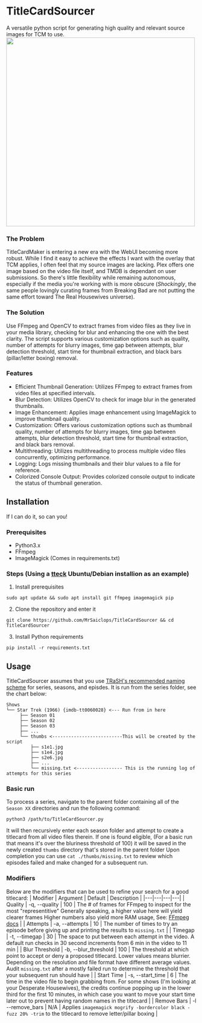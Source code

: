 # TitleCardSourcer
A versatile python script for generating high quality and relevant source images for TCM to use.
<img src="https://github.com/MrSaiclops/TitleCardSourcer/assets/88596884/28776bdf-37bb-4903-8ae5-70cb89522c68" width="500" height="auto">


### The Problem
TitleCardMaker is entering a new era with the WebUI becoming more robust. While I find it easy to achieve the effects I want with the overlay that TCM applies, I often feel that my source images are lacking. Plex offers one image based on the video file itself, and TMDB is dependant on user submissions. So there's little flexibility while remaining autonomous, especially if the media you're working with is more obscure (_Shockingly_, the same people lovingly curating frames from Breaking Bad are not putting the same effort toward The Real Housewives universe).

### The Solution
Use FFmpeg and OpenCV to extract frames from video files as they live in your media library, checking for blur and enhancing the one with the best clarity. The script supports various customization options such as quality, number of attempts for blurry images, time gap between attempts, blur detection threshold, start time for thumbnail extraction, and black bars (pillar/letter boxing) removal.
### Features
*  Efficient Thumbnail Generation: Utilizes FFmpeg to extract frames from video files at specified intervals.
*  Blur Detection: Utilizes OpenCV to check for image blur in the generated thumbnails.
*  Image Enhancement: Applies image enhancement using ImageMagick to improve thumbnail quality.
*  Customization: Offers various customization options such as thumbnail quality, number of attempts for blurry images, time gap between attempts, blur detection threshold, start time for thumbnail extraction, and black bars removal.
*  Multithreading: Utilizes multithreading to process multiple video files concurrently, optimizing performance.
*  Logging: Logs missing thumbnails and their blur values to a file for reference.
*  Colorized Console Output: Provides colorized console output to indicate the status of thumbnail generation.

## Installation
If I can do it, so can you!
### Prerequisites
*  Python3.x
*  FFmpeg
*  ImageMagick (Comes in requirements.txt)

### Steps (Using a [tteck](https://tteck.github.io/Proxmox/) Ubuntu/Debian installion as an example)
1. Install prerequisites
```console
sudo apt update && sudo apt install git ffmpeg imagemagick pip
```
2. Clone the repository and enter it
```console
git clone https://github.com/MrSaiclops/TitleCardSourcer && cd TitleCardSourcer
```
3. Install Python requirements
```console
pip install -r requirements.txt
```

## Usage
TitleCardSourcer assumes that you use [TRaSH's recommended naming scheme](https://trash-guides.info/Sonarr/Sonarr-recommended-naming-scheme/) for series, seasons, and episdes. It is run from the series folder, see the chart below:
```
Shows
└── Star Trek (1966) {imdb-tt0060028} <--- Run from in here
     ├── Season 01
     ├── Season 02
     ├── Season 03
     ├── ...
     └── thumbs <--------------------------This will be created by the script
         ├── s1e1.jpg
         ├── s1e4.jpg
         ├── s2e6.jpg
         ├── ...
         └── missing.txt <----------------- This is the running log of attempts for this series
```
### Basic run
To process a series, navigate to the parent folder containing all of the ``Season XX`` directories and run the following command:
```console
python3 /path/to/TitleCardSourcer.py
```
It will then recursively enter each season folder and attempt to create a titlecard from all video files therein. If one is found eligible, (For a basic run that means it's over the bluriness threshold of 100) it will be saved in the newly created ``thumbs`` directory that's stored in the parent folder Upon completion you can use ``cat ./thumbs/missing.txt`` to review which episodes failed and make changed for a subsequent run.

### Modifiers
Below are the modifiers that can be used to refine your search for a good titlecard:
| Modifier | Argument | Default | Description |
|---|---|---|---|
| Quality | -q, --quality | 100 | The # of frames for FFmpeg to inspect for the most "representitive" Generally speaking, a higher value here will yield clearer frames Higher numbers also yield more RAM usage, See: [FFmpeg docs](https://ffmpeg.org/ffmpeg-filters.html#thumbnail) |
| Attempts | -a, --attempts | 10 | The number of times to try an episode before giving up and printing the results to ``missing.txt`` |
| Timegap | -t, --timegap | 30 | The space to put between each attempt in the video. A default run checks in 30 second increments from 6 min in the video to 11 min |
| Blur Threshold | -b, --blur_threshold | 100 | The threshold at which point to accept or deny a proposed titlecard.  Lower values means blurrier. Depending on the resolution and file format have different average values. Audit ``missing.txt`` after a mostly failed run to determine the threshold that your subsequent run should have  |
| Start Time | -s, --start_time | 6 | The time in the video file to begin grabbing from. For some shows (I'm looking at your Desperate Housewives), the credits continue popping up in the lower third for the first 10 minutes, in which case you want to move your start time later out to prevent having random names in the titlecard |
| Remove Bars | -l --remove_bars | N/A | Applies ``imagemagick mogrify -bordercolor black -fuzz 20% -trim`` to the titlecard to remove letter/pillar boxing  |
